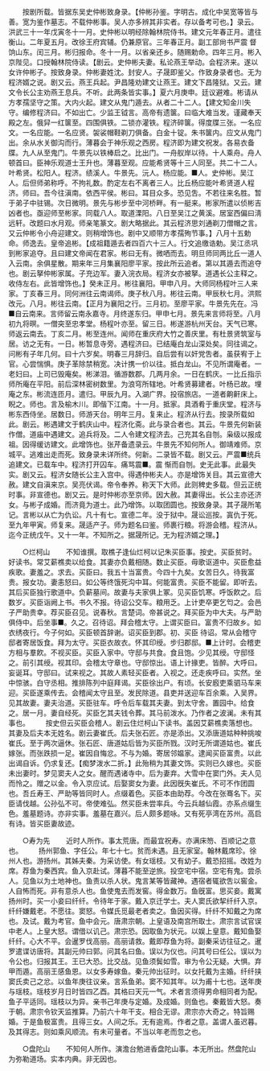 <!-- { "loadSidebar": true } -->
　　按剧所载。皆据东吴史仲彬致身录。【仲彬孙鉴。字明古。成化中吴宽等皆与善。宽为鉴作墓志。不载仲彬事。吴人亦多辨其非实者。存以备考可也。】录云。洪武三十一年戊寅冬十一月。史仲彬以明经除翰林院侍书。建文元年春正月。遣往衡山。二年夏五月。改徐王府宾辅。仍兼原官。三年春正月。副工部尙书严震 督饷山东。闰三月。彬归报命。冬十一月。以省亲还乡。随赐勅命。四年三月。彬入京陛见。口授翰林院侍读。【剧云。史仲彬夫妻。私论燕王举动。会程济来。遂以女许仲彬子。按致身录。仲彬妻姓沈。封安人。子晟即鉴父。作致身录者也。无为程济婿之说。剧又云。燕王兵起。尹昌隆劝建文让燕王。建文下昌隆狱。又云。建文令长公主劝燕王息兵。不听。此两条皆实事。】夏六月庚申。廷议避难。彬请从方孝孺坚守之策。大内火起。建文从鬼门遁去。从者二十二人。【建文知金川失守。编修程济曰。不如出亡。少监王钺言。高帝有遗箧。曰临大难当发。谨藏奉天殿之左。俄舁一红箧至。四围俱铁。二锁亦灌铁。程济碎箧。得度牒三张。一名应文。一名应能。一名应贤。袈裟帽鞋剃刀俱备。白金十锭。朱书箧内。应文从鬼门出。余从水关御沟而行。薄暮会于神乐观之西房。程济即为建文祝发。各易衣备牒。九人从至鬼门。牛景先以铁棒启之。比出门。一舟舣岸以待。十人乘舟。舟人顿首曰。臣神乐观道士王升也。薄暮至观。应能希贤等十三人同至。共二十二人。叶希贤。松阳人。程济。绩溪人。牛景先。沅人。杨应能。■人。史仲彬。吴江人。后但师弟称呼。不拘礼数。酌定左右不离者三人。比丘杨应能叶希贤道人程济。师曰。吾今往滇南。依西平侯。彬曰。耳目众多。恐见吿。不若往来名胜。暂于弟子中驻锡。次日微明。景先与彬步至中河桥畔。有一艇来。彬家所遣以侦彬吉凶者也。亟迎师至彬家。同载八人。取道溧阳。八日至吴江之黄溪。居室西偏曰淸远轩。改题曰水月观。师亲笔篆文。剧大略据此。其云程济思刘通剃刀僧帽之言。又云仲彬令小舟迎建文。则稍增饰也。剧中又顺带方孝孺殉节事。】八月十五勅命。师逸去。皇帝追彬。【成祖籍遁去者四百六十三人。行文追缴诰勅。吴江丞巩到彬家追夺。且曰建文帝闻在君家。彬曰无有。微哂而去。明旦师同两比丘一道人入云南。余俱星散。期来年三月集襄阳廖平家。按此所云追者。第以其遁去而追夺也。剧云拏仲彬家属。子充边军。妻入浣衣局。程济女亦被拏。道遇长公主释之。收侍左右。此皆增饰也。】癸未正月。彬往襄阳。甲申八月。大师同杨程叶三人来家。丁亥春三月。同何洲往云南谒师。庚子秋八月。彬往云南。甲辰秋七月。洪熙改元。八月。彬往云南。【正月为襄阳之行。三月初。至廖平家。牛景先先在。冯■自云南来。言师留云南永嘉寺。月终遂东归。甲申七月。景先来言师将至。八月初九将暝。一僧突至忠孝堂。杨程叶亦至。留三日。彬遂游杭州天台。天气已寒。师返云南去。丁亥二月。彬至连州。闻师在重庆府大竹之善庆里。有杜景贤筑室与居。访之无有。一日。彬暂息寺旁。遇程济曰。已结庵白龙山深处矣。同往谒之。问彬有子年几何。曰十六岁矣。明春三月辞归。自后尝有以奸党吿者。虽获宥于上官。心尝惴惧。庚子革除禁稍宽。决计携一价以往。抵白龙山。不见所谓庵者。一老妇曰。上司已毁庵矣。彬涕泪。循游数郡。几两月余。一日在鹤庆。一比丘指示师所庵在平阳。前后深林密树数里。为浪穹所辖地。叶希贤募建者。叶杨已故。埋庵之东。彬流连匝月。遣归。甲辰九月。入湖广界。投宿旅店。一道者齁鼾床上。睨之。师也。言及榆木川。即偕下江南。十一月。抵家。具酒肴于重庆堂。程济与彬东西侍坐。居数日。师游天台。明年三月。复来止。程济从行去。按录所载如此。剧云。彬遇建文于鹤庆山中。程济化斋。此与录合者也。其云。牛景先何新装作僧。道庙中遇建文。追兵将及。二人令建文程济去。己充其名自刎。枭级以报成祖。因得缓访建文。此增饰也。张芹备遗录云。牛景先不知何所人。御靖难师。京城平。逃难出走而死。致身录未详所终。何新。二录皆不载。剧又云。严震■统兵追建文。已载车中。程济打开囚车。痛骂震■。震 惭而自刎。史无此事。此最失实。剧又云。程济女随长公主入宫中。得遇仲彬夫人。亦是增饰关目。其云宣德大赦。建文自滇来京。吴亮伏谒。帝令奉养。称天下大师。此则稗史多载。但云正统时事。非宣德也。剧又云。是时仲彬亦至京师。因大赦。其妻得出。长公主亦还济女。与彬子成婚。而济竟为道士。此乃增饰。以取团圆也。按致身录。其子晟所笔记。言彬以从亡为仇讼。凡十有七。宣德二年。没于狱中。晟讼巡按。寘仇于死。至九年甲寅。师复来。晟适产子。师为题名曰鉴。师裹行粮。将游会稽。程济从。迄今正统戊午。又十一年。不知所之。据晟所记。无为程济婿之理。】 

　　○烂柯山 
　　不知谁撰。取樵子逢仙烂柯以记朱买臣事。按史。买臣贫时。好读书。常艾薪樵卖以给食。其妻亦负戴相随。数止买臣。毋歌讴道中。买臣愈益疾歌。妻羞之。求去。买臣曰。我五十当富贵。今四十九矣。女苦日久。待我富贵。报女功。妻恚怒曰。如公等终饿死沟中耳。何能富贵。买臣不能留。即听去。其后买臣独行歌道中。负薪墓间。故妻与夫家俱上冢。见买臣饥寒。呼饭飮之。后数岁。买臣诣阙上书。书久不报。待诏公交车。粮用乏。上计吏卒更乞匄之。会邑子严助贵幸。荐买臣召见。说春秋。言楚词。帝甚说之。拜买臣为中大夫。与严助俱侍中。后坐事■。久之。召待诏。拜会稽太守。上谓买臣曰。富贵不归故乡。如衣绣夜行。今子何如。买臣顿首辞谢。诏买臣到郡。初、买臣 待诏。常从会稽守邸者寄居饭食。拜为太守。买臣衣故衣。怀其印绶。步归郡邸。■上计时。会稽吏方相与羣飮。不视买臣。买臣入家中。守邸与共食。食且饱。少见其绶。守邸怪之。前引其绶。视其印。会稽太守章也。守邸惊出。语上计掾吏。皆醉。大呼曰。妄诞耳。守邸曰。试来视之。其故人素轻买臣者。入视之。还走疾呼曰。实然。坐中惊骇。白守丞相。推排陈列中庭拜谒。买臣徐出户。有顷。长安廏吏乘驷马车来迎。买臣遂乘传去。会稽闻太守且至。发民除道。县吏并送迎车百余乘。入吴界。见其故妻。妻夫治道。买臣驻车。呼令后车载其夫妻。到太守舍。置园中。给食之。居一月。妻自经死。买臣乞其夫钱令葬。其马前泼水。乃作者之波澜。未有其事也。 
　　按史但云买臣会稽人。剧云住烂柯山下读书。盖因艾薪樵卖落想也。其妻及后夫本无姓名。剧云妻崔氏。后夫张石匠。亦是添出。又添唐道姑种种挑唆崔氏。至于两次逼休。张石匠、唐道姑后皆为买臣所戮。汉时无所谓道姑也。崔氏嫁张。而张跌损一足。崔因自悔忿。不与为婚。寄居邻媪家。逮闻买臣富贵。以此出谒自诉。仍求复还。【痴梦泼水二折。】此殆稍为其妻文饰。实则已久嫁也。买臣未出妻时。梦见窦夫人之女。醒而遇诸寺中。后为妻弃。大雪中在窦门外。夫人见而怜之。赠之以金。令入京应试。后娶窦女为妻。此因旣失崔氏。不可不作团圆也。吾丘寿王、严助等皆同时人。点缀着色。买臣本由助荐。今改在张骞名下。买臣请伐越。公孙弘不可。帝使难弘。然买臣未尝率兵。今云兵越仙霞。亦系点缀生色。羞墓题诗。亦非实事。羞墓在嘉兴。后人颇多题咏。又有死亭湾在苏州。高启有诗。皆买臣妻故迹。 

　　○寿为先 
　　近时人所作。事太荒唐。而最宜祝寿。亦满床笏、百顺记之意也。 
　　扬州郭鱼、字任公。年七十七。贫而未遇。且无家室。翰林戴席珍。徐州人也。游扬州。其姊夫秦。为采访使。有女瑶枝。又有幼子。戴恐招摇。改姓为席。荐鱼为秦西宾。鱼入京赴试。薄暮不能至逆旅。投空宅中宿。空宅有鬼。尝杀人。见鱼以为土地神也。鱼责以杀人状。鬼言某等皆藏神。遇宿者辄欲吿以窖金。人自怖而死。非有意杀人也。鱼使鬼去而发窖。得金数万。鱼旣富。思买妾。戴寓扬州时。买一小妾曰纤纤。令待年于家。戴入京迁学士。夫人窦氏欲挈纤纤入京。纤纤嫌戴老。不愿往。窦怒。令媒氏觅最老者卖之。鱼因买得。纤纤不知戴之为席也。及试。戴为考官。鱼中会元。唐肃宗朝。上皇语及南宫所取士。肃宗言试官误中老人。上皇大怒。谓借以讥己。肃宗恐。因取鱼为状元。以娱上皇意。戴知鱼娶纤纤。心大不平。会暹罗伐高丽。高丽请救。戴即荐鱼为将。副秦采访往征之。暹罗遣谍访唐将。其副元帅曰郭。问其名曰鱼。误以为仪也。问其号曰任公。误以为令公也。归报其王。王已大恐。比交战。见鱼须鬓如雪。审为令公无疑。大惧。弃甲而遁。高丽王感鱼恩。以女多寿嫁鱼。秦元帅出征时。以女托戴为主婚。纤纤挟窦氏卖己之忿。以鱼年庚往议亲。言系鱼弟。窦不知其年。以为甫十七也。送年庚与瑶枝。瑶枝岁月日时皆四乙酉。其格曰天元一气。术者言须得男命相同者为配。鱼子平适同。瑶枝以为异。亲书己年庚与定婚。及成婚。则鱼也。秦戴皆大怒。奏于朝。肃宗令钦天监推算。乃前六十年干支。相合无谬。肃宗亦大奇之。特旨赐婚。于是鱼极富贵。且得三女。人间之乐。无有逾焉。作者之意。盖谓人虽迟暮。及其得志。则如乘风顺流。有未可量者。不当以年老而忽之也。 

　　○盘陀山 
　　不知何人所作。演澹台勉进香盘陀山事。本无所出。然盘陀山为弥勒道场。实本内典。非无因也。 
